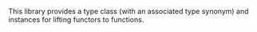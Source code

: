 This library provides a type class (with an associated type synonym) and
instances for lifting functors to functions.
